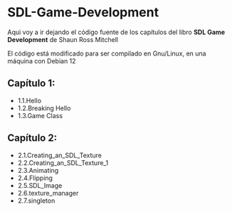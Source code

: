 # SDL-Game-Development

Aqui voy a ir dejando el código fuente de los capítulos del libro **SDL Game Development** de Shaun Ross Mitchell

El código está modificado para ser compilado en Gnu/Linux, en una máquina con Debian 12

## Capítulo 1:

- 1.1.Hello
- 1.2.Breaking Hello
- 1.3.Game Class

## Capítulo 2:

- 2.1.Creating_an_SDL_Texture
- 2.2.Creating_an_SDL_Texture_1
- 2.3.Animating
- 2.4.Flipping
- 2.5.SDL_Image
- 2.6.texture_manager
- 2.7.singleton


